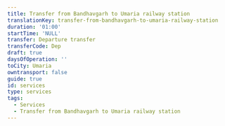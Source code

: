 ```yaml
---
title: Transfer from Bandhavgarh to Umaria railway station
translationKey: transfer-from-bandhavgarh-to-umaria-railway-station
duration: '01:00'
startTime: 'NULL'
transfer: Departure transfer
transferCode: Dep
draft: true
daysOfOperation: ''
toCity: Umaria
owntransport: false
guide: true
id: services
type: services
tags:
  - Services
  - Transfer from Bandhavgarh to Umaria railway station
---
```

